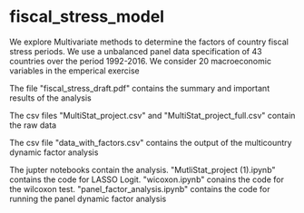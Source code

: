 # fiscal_stress_model
We explore Multivariate methods to determine the factors of country fiscal stress periods. We use a unbalanced panel data specification of 43 countries over the period 1992-2016. We consider 20 macroeconomic variables in the emperical exercise

The file "fiscal_stress_draft.pdf" contains the summary and important results of the analysis

The csv files "MultiStat_project.csv" and "MultiStat_project_full.csv" contain the raw data

The csv file "data_with_factors.csv" contains the output of the multicountry dynamic factor analysis

The jupter notebooks contain the analysis. "MutliStat_project (1).ipynb" contains the code for LASSO Logit. "wicoxon.ipynb" conains the code for the wilcoxon test. "panel_factor_analysis.ipynb" contains the code for running the panel dynamic factor analysis
